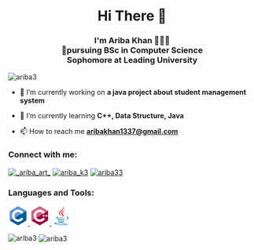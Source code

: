 <h1 align="center">Hi There 👋</h1>
<h3 align="center">I'm Ariba Khan 👩🏻‍🎨<br>📖pursuing BSc in Computer Science<br>Sophomore at Leading University</h3>

<p align="left"> <img src="https://komarev.com/ghpvc/?username=ariba3&label=Profile%20views&color=0e75b6&style=flat" alt="ariba3" /> </p>

- 🔭 I’m currently working on **a java project about student management system**

- 🌱 I’m currently learning **C++, Data Structure, Java**

- 📫 How to reach me **aribakhan1337@gmail.com**

<h3 align="left">Connect with me:</h3>
<p align="left">
<a href="https://instagram.com/_ariba_art_" target="blank"><img align="center" src="https://raw.githubusercontent.com/rahuldkjain/github-profile-readme-generator/master/src/images/icons/Social/instagram.svg" alt="_ariba_art_" height="30" width="40" /></a>
<a href="https://www.codechef.com/users/ariba_k3" target="blank"><img align="center" src="https://cdn.jsdelivr.net/npm/simple-icons@3.1.0/icons/codechef.svg" alt="ariba_k3" height="30" width="40" /></a>
<a href="https://codeforces.com/profile/ariba33" target="blank"><img align="center" src="https://cdn.jsdelivr.net/npm/simple-icons@3.0.1/icons/codeforces.svg" alt="ariba33" height="30" width="40" /></a>
</p>

<h3 align="left">Languages and Tools:</h3>
<p align="left"> <a href="https://www.cprogramming.com/" target="_blank"> <img src="https://raw.githubusercontent.com/devicons/devicon/master/icons/c/c-original.svg" alt="c" width="40" height="40"/> </a> <a href="https://www.w3schools.com/cpp/" target="_blank"> <img src="https://raw.githubusercontent.com/devicons/devicon/master/icons/cplusplus/cplusplus-original.svg" alt="cplusplus" width="40" height="40"/> </a> <a href="https://www.java.com" target="_blank"> <img src="https://raw.githubusercontent.com/devicons/devicon/master/icons/java/java-original.svg" alt="java" width="40" height="40"/> </a> </p>

<p><img align="left" src="https://github-readme-stats.vercel.app/api/top-langs?username=ariba3&show_icons=true&locale=en&layout=compact" alt="ariba3" /></p>

<p>&nbsp;<img align="center" src="https://github-readme-stats.vercel.app/api?username=ariba3&show_icons=true&locale=en" alt="ariba3" /></p>
